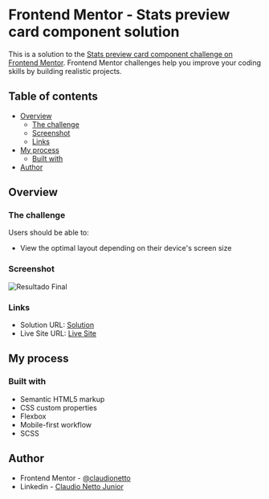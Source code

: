 # Frontend Mentor - Stats preview card component solution

This is a solution to the [Stats preview card component challenge on Frontend Mentor](https://www.frontendmentor.io/challenges/stats-preview-card-component-8JqbgoU62). Frontend Mentor challenges help you improve your coding skills by building realistic projects. 

## Table of contents

- [Overview](#overview)
  - [The challenge](#the-challenge)
  - [Screenshot](#screenshot)
  - [Links](#links)
- [My process](#my-process)
  - [Built with](#built-with)
- [Author](#author)

## Overview

### The challenge

Users should be able to:

- View the optimal layout depending on their device's screen size

### Screenshot

![Resultado Final](.images/screenshot.png)

### Links

- Solution URL: [Solution](https://github.com/claudionetto/frontend-mentor-repository/tree/main/stats-preview-card-component-main)
- Live Site URL: [Live Site](https://fem-stats-preview-card-beta.vercel.app/)

## My process

### Built with

- Semantic HTML5 markup
- CSS custom properties
- Flexbox
- Mobile-first workflow
- SCSS

## Author

- Frontend Mentor - [@claudionetto](https://www.frontendmentor.io/profile/claudionetto)
- Linkedin - [Claudio Netto Junior](https://www.linkedin.com/in/cl%C3%A1udio-netto-junior-12b359209/)
